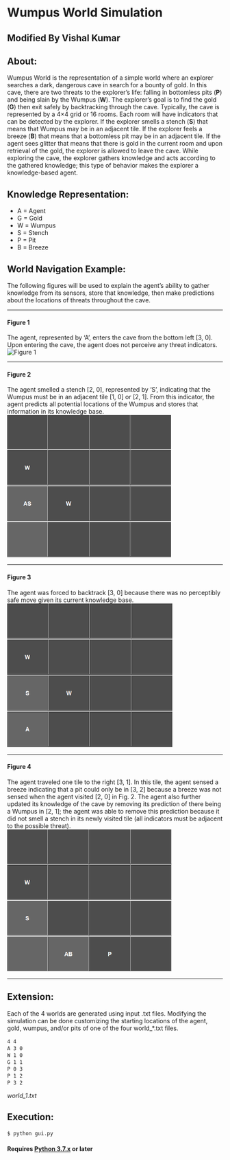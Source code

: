 # Wumpus World Simulation 
## Modified By Vishal Kumar

## About:

Wumpus World is the representation of a simple world where an explorer searches a dark,
dangerous cave in search for a bounty of gold. In this cave, there are two threats to the explorer’s life:
falling in bottomless pits (**P**) and being slain by the Wumpus (**W**). The explorer’s goal is to find the gold (**G**) then exit safely by backtracking through the cave. Typically, the cave is represented by a 4×4 grid or 16
rooms. Each room will have indicators that can be detected by the explorer. If the explorer smells a
stench (**S**) that means that Wumpus may be in an adjacent tile. If the explorer feels a breeze (**B**) that means that a bottomless pit may be in an adjacent tile. If the agent sees glitter that means that there is gold in the
current room and upon retrieval of the gold, the explorer is allowed to leave the cave. While exploring
the cave, the explorer gathers knowledge and acts according to the gathered knowledge; this type of
behavior makes the explorer a knowledge-based agent.

## Knowledge Representation:
- A = Agent
- G = Gold
- W = Wumpus
- S = Stench
- P = Pit
- B = Breeze

## World Navigation Example:

The following figures will be used to explain the agent’s ability to gather knowledge from its sensors, store that knowledge, then make predictions about the locations of threats throughout the cave.<br>

---

#### Figure 1
The agent, represented by ‘A’, enters the cave from the bottom left [3, 0]. Upon entering the cave, the agent does not perceive any threat indicators.<br>
![Figure 1](hhttps://github.com/vishalindev/wumpus-world/blob/main/README_images/figure_1.png?raw=true)



--- 

#### Figure 2
The agent smelled a stench [2, 0], represented by ‘S’, indicating that the Wumpus must be in an adjacent tile [1, 0] or [2, 1]. From this indicator, the agent predicts all potential locations of the Wumpus and stores that information in its knowledge base.<br>
![Figure 2](https://github.com/vishalindev/wumpus-world/blob/master/README_images/figure_2.png?raw=true)

---

#### Figure 3
The agent was forced to backtrack [3, 0] because there was no perceptibly safe move given its current knowledge base.<br>
![Figure 3](https://github.com/vishalindev/wumpus-world/blob/master/README_images/figure_3.png?raw=true)

---

#### Figure 4
The agent traveled one tile to the right [3, 1]. In this tile, the agent sensed a breeze indicating that a pit could only be in [3, 2] because a breeze was not sensed when the agent visited [2, 0] in Fig. 2. The agent also further updated its knowledge of the cave by removing its prediction of there being a Wumpus in [2, 1]; the agent was able to remove this prediction because it did not smell a stench in its newly visited tile (all indicators must be adjacent to the possible threat).<br>
![Figure 4](https://github.com/vishalindev/wumpus-world/blob/master/README_images/figure_4.png?raw=true)

---

## Extension:

Each of the 4 worlds are generated using input .txt files. Modifying the simulation can be done customizing the starting locations of the agent, gold, wumpus, and/or pits of one of the four world_*.txt files.

```
4 4
A 3 0
W 1 0
G 1 1
P 0 3
P 1 2
P 3 2
```
*world_1.txt*


## Execution:
```
$ python gui.py
```
#### Requires [Python 3.7.x](https://www.python.org/downloads/release/python-376/) or later
